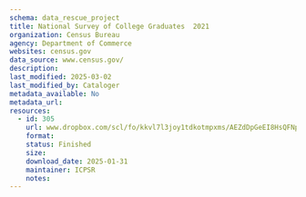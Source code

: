 ```yaml
---
schema: data_rescue_project 
title: National Survey of College Graduates  2021
organization: Census Bureau
agency: Department of Commerce
websites: census.gov
data_source: www.census.gov/
description: 
last_modified: 2025-03-02
last_modified_by: Cataloger
metadata_available: No
metadata_url: 
resources:
  - id: 305
    url: www.dropbox.com/scl/fo/kkvl7l3joy1tdkotmpxms/AEZdDpGeEI8HsQFNpELRs?rlkey=j0jzpyhdy4kmvqcocujp64dqc&dl=0
    format: 
    status: Finished
    size: 
    download_date: 2025-01-31
    maintainer: ICPSR
    notes: 
---
```


